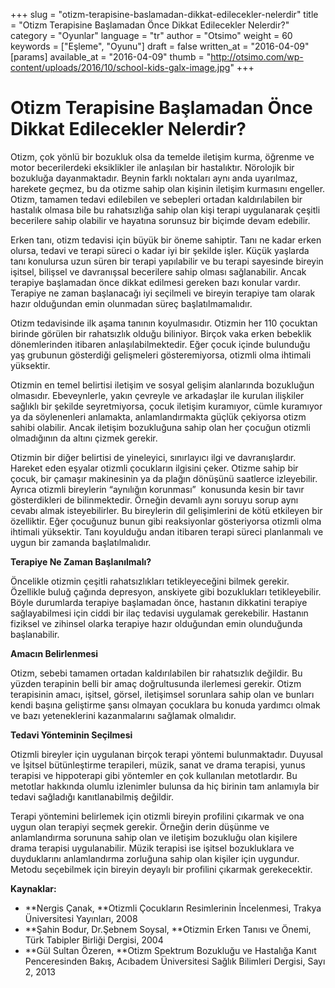 +++
slug = "otizm-terapisine-baslamadan-dikkat-edilecekler-nelerdir"
title = "Otizm Terapisine Başlamadan Önce Dikkat Edilecekler Nelerdir?"
category = "Oyunlar"
language = "tr"
author = "Otsimo"
weight = 60
keywords = ["Eşleme", "Oyunu"]
draft = false
written_at = "2016-04-09"
[params]
available_at = "2016-04-09"
thumb = "http://otsimo.com/wp-content/uploads/2016/10/school-kids-galx-image.jpg"
+++


# Otizm Terapisine Başlamadan Önce Dikkat Edilecekler Nelerdir?

Otizm, çok yönlü bir bozukluk olsa da temelde iletişim kurma, öğrenme ve motor becerilerdeki eksiklikler ile anlaşılan bir hastalıktır. Nörolojik bir bozukluğa dayanmaktadır. Beynin farklı noktaları aynı anda uyarılmaz, harekete geçmez, bu da otizme sahip olan kişinin iletişim kurmasını engeller. Otizm, tamamen tedavi edilebilen ve sebepleri ortadan kaldırılabilen bir hastalık olmasa bile bu rahatsızlığa sahip olan kişi terapi uygulanarak çeşitli becerilere sahip olabilir ve hayatına sorunsuz bir biçimde devam edebilir.

Erken tanı, otizm tedavisi için büyük bir öneme sahiptir. Tanı ne kadar erken olursa, tedavi ve terapi süreci o kadar iyi bir şekilde işler. Küçük yaşlarda tanı konulursa uzun süren bir terapi yapılabilir ve bu terapi sayesinde bireyin işitsel, bilişsel ve davranışsal becerilere sahip olması sağlanabilir. Ancak terapiye başlamadan önce dikkat edilmesi gereken bazı konular vardır. Terapiye ne zaman başlanacağı iyi seçilmeli ve bireyin terapiye tam olarak hazır olduğundan emin olunmadan süreç başlatılmamalıdır.


Otizm tedavisinde ilk aşama tanının koyulmasıdır. Otizmin her 110 çocuktan birinde görülen bir rahatsızlık olduğu biliniyor. Birçok vaka erken bebeklik dönemlerinden itibaren anlaşılabilmektedir. Eğer çocuk içinde bulunduğu yaş grubunun gösterdiği gelişmeleri gösteremiyorsa, otizmli olma ihtimali yüksektir.

Otizmin en temel belirtisi iletişim ve sosyal gelişim alanlarında bozukluğun olmasıdır. Ebeveynlerle, yakın çevreyle ve arkadaşlar ile kurulan ilişkiler sağlıklı bir şekilde seyretmiyorsa, çocuk iletişim kuramıyor, cümle kuramıyor ya da söylenenleri anlamakta, anlamlandırmakta güçlük çekiyorsa otizm sahibi olabilir. Ancak iletişim bozukluğuna sahip olan her çocuğun otizmli olmadığının da altını çizmek gerekir.

Otizmin bir diğer belirtisi de yineleyici, sınırlayıcı ilgi ve davranışlardır. Hareket eden eşyalar otizmli çocukların ilgisini çeker. Otizme sahip bir çocuk, bir çamaşır makinesinin ya da plağın dönüşünü saatlerce izleyebilir. Ayrıca otizmli bireylerin “aynılığın korunması”  konusunda kesin bir tavır gösterdikleri de bilinmektedir. Örneğin devamlı aynı soruyu sorup aynı cevabı almak isteyebilirler. Bu bireylerin dil gelişimlerini de kötü etkileyen bir özelliktir. Eğer çocuğunuz bunun gibi reaksiyonlar gösteriyorsa otizmli olma ihtimali yüksektir. Tanı koyulduğu andan itibaren terapi süreci planlanmalı ve uygun bir zamanda başlatılmalıdır.

**Terapiye Ne Zaman Başlanılmalı?**

Öncelikle otizmin çeşitli rahatsızlıkları tetikleyeceğini bilmek gerekir. Özellikle buluğ çağında depresyon, anskiyete gibi bozuklukları tetikleyebilir. Böyle durumlarda terapiye başlamadan önce, hastanın dikkatini terapiye sağlayabilmesi için ciddi bir ilaç tedavisi uygulamak gerekebilir. Hastanın fiziksel ve zihinsel olarka terapiye hazır olduğundan emin olunduğunda başlanabilir.

**Amacın Belirlenmesi**

Otizm, sebebi tamamen ortadan kaldırılabilen bir rahatsızlık değildir. Bu yüzden terapinin belli bir amaç doğrultusunda ilerlemesi gerekir. Otizm terapisinin amacı, işitsel, görsel, iletişimsel sorunlara sahip olan ve bunları kendi başına geliştirme şansı olmayan çocuklara bu konuda yardımcı olmak ve bazı yeteneklerini kazanmalarını sağlamak olmalıdır.

**Tedavi Yönteminin Seçilmesi**

Otizmli bireyler için uygulanan birçok terapi yöntemi bulunmaktadır. Duyusal ve İşitsel bütünleştirme terapileri, müzik, sanat ve drama terapisi, yunus terapisi ve hippoterapi gibi yöntemler en çok kullanılan metotlardır. Bu metotlar hakkında olumlu izlenimler bulunsa da hiç birinin tam anlamıyla bir tedavi sağladığı kanıtlanabilmiş değildir.

Terapi yöntemini belirlemek için otizmli bireyin profilini çıkarmak ve ona uygun olan terapiyi seçmek gerekir. Örneğin derin düşünme ve anlamlandırma sorununa sahip olan ve iletişim bozukluğu olan kişilere drama terapisi uygulanabilir. Müzik terapisi ise işitsel bozukluklara ve duyduklarını anlamlandırma zorluğuna sahip olan kişiler için uygundur. Metodu seçebilmek için bireyin deyaylı bir profilini çıkarmak gerekecektir.

**Kaynaklar:**

  * **Nergis Çanak, **Otizmli Çocukların Resimlerinin İncelenmesi, Trakya Üniversitesi Yayınları, 2008
  * **Şahin Bodur, Dr.Şebnem Soysal, **Otizmin Erken Tanısı ve Önemi, Türk Tabipler Birliği Dergisi, 2004
  * **Gül Sultan Özeren, **Otizm Spektrum Bozukluğu ve Hastalığa Kanıt Penceresinden Bakış, Acıbadem Üniversitesi Sağlık Bilimleri Dergisi, Sayı 2, 2013
